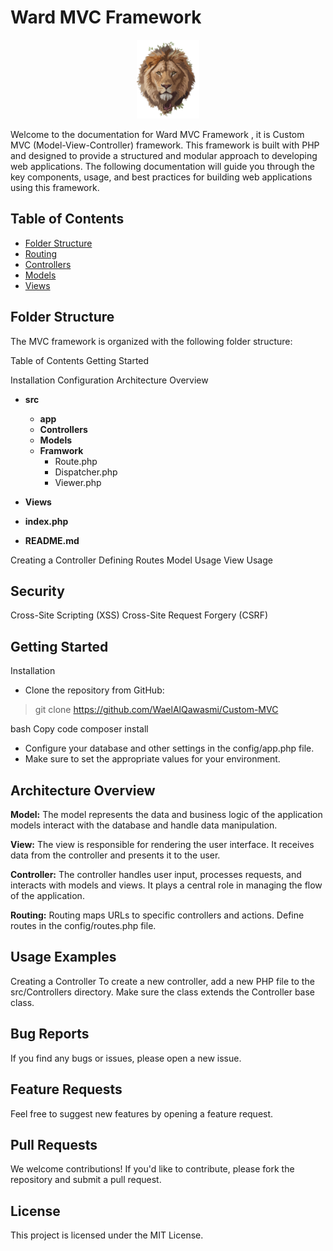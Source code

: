 # Ward MVC Framework 


<p align="center">
  <img src="logo.png" alt="Description of the image" width="100" >
</p>

Welcome to the documentation for Ward MVC  Framework , it is Custom MVC (Model-View-Controller) framework. 
This framework is built with PHP and designed to provide a structured and modular approach to developing web applications.
 The following documentation will guide you through the key components, usage, and best practices for building web applications using this framework.
## 

## Table of Contents

- [Folder Structure](#folder-structure)
- [Routing](#routing)
- [Controllers](#controllers)
- [Models](#models)
- [Views](#views)

## Folder Structure

The MVC framework is organized with the following folder structure:


Table of Contents
Getting Started

Installation
Configuration
Architecture Overview

- **src**
   - **app**
   - **Controllers**
   - **Models**
   - **Framwork**
      - Route.php
      - Dispatcher.php
      - Viewer.php
 - **Views** 
 - __index.php__

- **README.md**


Creating a Controller
Defining Routes
Model Usage
View Usage

## Security

Cross-Site Scripting (XSS)
Cross-Site Request Forgery (CSRF)


## Getting Started
Installation
* Clone the repository from GitHub:


> git clone https://github.com/WaelAlQawasmi/Custom-MVC


bash
Copy code
composer install
* Configure your database and other settings in the config/app.php file.
*  Make sure to set the appropriate values for your environment.

## Architecture Overview
__Model:__
The model represents the data and business logic of the application
 models interact with the database and handle data manipulation.

__View:__
The view is responsible for rendering the user interface. It receives data from the controller and presents it to the user.

__Controller:__
The controller handles user input, processes requests, and interacts with models and views. It plays a central role in managing the flow of the application.

__Routing:__
Routing maps URLs to specific controllers and actions. Define routes in the config/routes.php file.

## Usage Examples
Creating a Controller
To create a new controller, add a new PHP file to the src/Controllers directory. Make sure the class extends the Controller base class.



## Bug Reports
If you find any bugs or issues, please open a new issue.

## Feature Requests
Feel free to suggest new features by opening a feature request.

## Pull Requests
We welcome contributions! If you'd like to contribute, please fork the repository and submit a pull request.

## License
This project is licensed under the MIT License.







